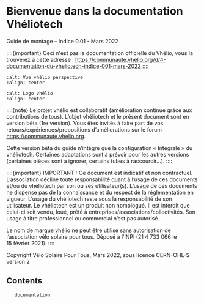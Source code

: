Bienvenue dans la documentation Vhéliotech
===================================

Guide de montage – Indice 0.01 - Mars 2022

::::{important}
Ceci n'est pas la documentation officielle du Vhélio, vous la trouverez à cette adresse : https://communaute.vhelio.org/d/4-documentation-du-vheliotech-indice-001-mars-2022
::::

```{image} img/vhelio.png
:alt: Vue vhélio perspective
:align: center
```

```{image} img/vhelio_logo.png
:alt: Logo vhélio
:align: center
```
::::{note}
Le projet vhélio est collaboratif (amélioration continue grâce aux contributions de tous). L’objet vhéliotech et le présent document sont en version bêta (1re version). Vous êtes invités à faire part de vos retours/expériences/propositions d’améliorations sur le forum https://communaute.vhelio.org.

Cette version bêta du guide n’intègre que la configuration « Intégrale » du vhéliotech. Certaines adaptations sont à prévoir pour les autres versions (certaines pièces sont à ignorer, certains tubes à raccourcir…).
::::

::::{important}
IMPORTANT : Ce document est indicatif et non contractuel. L’association décline toute responsabilité quant à l’usage de ces documents et/ou du vhéliotech par son ou ses utilisateur(s). L’usage de ces documents ne dispense pas de la connaissance et du respect de la réglementation en vigueur. L’usage du vhéliotech reste sous la responsabilité de son utilisateur. Le vhéliotech est un produit non homologué. Il est interdit que celui-ci soit vendu, loué, prêté à entreprises/associations/collectivités. Son usage à titre professionnel ou commercial n’est pas autorisé.

Le nom de marque vhélio ne peut être utilisé sans autorisation de l’association vélo solaire pour tous. Déposé à l’INPI (21 4 733 066 le 15 février 2021).
::::

Copyright Vélo Solaire Pour Tous, Mars 2022, sous licence CERN-OHL-S version 2

## Contents


```{toctree}
   documentation
```